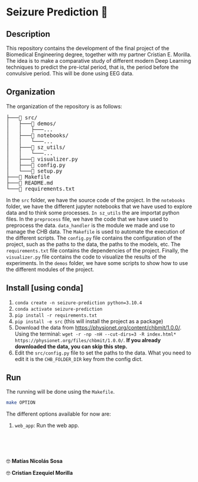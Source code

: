 # Seizure Prediction 🧠

## Description

This repository contains the development of the final project of the Biomedical Engineering degree, together with my partner Cristian E. Morilla. The idea is to make a comparative study of different modern Deep Learning techniques to predict the pre-ictal period, that is, the period before the convulsive period. This will be done using EEG data.



## Organization

The organization of the repository is as follows:

<pre>
├───📁 src/
│   ├───📁 demos/
│   │   ├───...
│   ├───📁 notebooks/
│   │   └───...
│   ├───📁 sz_utils/
│   │   └───...
│   ├───📄 visualizer.py
│   ├───📄 config.py
│   └───📄 setup.py
├───📄 Makefile
├───📄 README.md
└───📄 requirements.txt
</pre>

In the `src` folder, we have the source code of the project. In the `notebooks` folder, we have the different jupyter notebooks that we have used to explore data and to think some processes. `In sz_utils` the are importat python files. In the `preprocess` file, we have the code that we have used to preprocess the data. `data_handler` is the module we made and use to manage the CHB data. The `Makefile` is used to automate the execution of the different scripts. The `config.py` file contains the configuration of the project, such as the paths to the data, the paths to the models, etc. The `requirements.txt` file contains the dependencies of the project. Finally, the `visualizer.py` file contains the code to visualize the results of the experiments. In the `demos` folder, we have some scripts to show how to use the different modules of the project.



## Install [using conda]

1. `conda create -n seizure-prediction python=3.10.4`
2. `conda activate seizure-prediction`
3. `pip install -r requirements.txt`
4. `pip install -e src` (this will install the project as a package)
5. Download the data from https://physionet.org/content/chbmit/1.0.0/. Using the terminal: `wget -r -np -nH --cut-dirs=3 -R index.html* https://physionet.org/files/chbmit/1.0.0/`. **If you already downloaded the data, you can skip this step.**
6. Edit the `src/config.py` file to set the paths to the data. What you need to edit it is the `CHB_FOLDER_DIR` key from the config dict.



## Run

The running will be done using the `Makefile`. 

```bash
make OPTION
```

The different options available for now are: 

1. `web_app`: Run the web app.




<br>
<br>
<br>

🤓 **Matías Nicolás Sosa**

🤓 **Cristian Ezequiel Morilla**